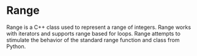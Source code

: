 # Range
Range is a C++ class used to represent a range of integers. Range works with iterators and supports range based for loops. 
Range attempts to stimulate the behavior of the standard range function and class from Python. 
